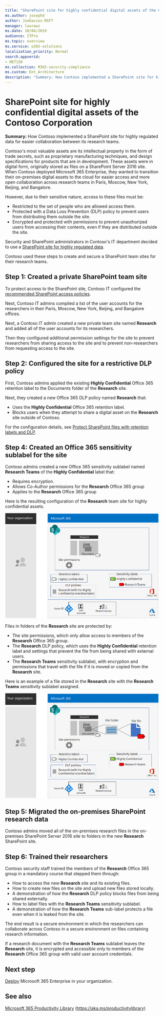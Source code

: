 ```yaml
---
title: "SharePoint site for highly confidential digital assets of the Contoso Corporation"
ms.author: josephd
author: JoeDavies-MSFT
manager: laurawi
ms.date: 10/04/2019
audience: ITPro
ms.topic: overview
ms.service: o365-solutions
localization_priority: Normal
search.appverid:
- MET150
ms.collection: M365-security-compliance
ms.custom: Ent_Architecture
description: "Summary: How Contoso implemented a SharePoint site for highly regulated data for easier collaboration between its research teams."
---
```


# SharePoint site for highly confidential digital assets of the Contoso Corporation

 **Summary:** How Contoso implemented a SharePoint site for highly regulated data for easier collaboration between its research teams.
  
Contoso's most valuable assets are its intellectual property in the form of trade secrets, such as proprietary manufacturing techniques, and design specifications for products that are in development. These assets were in digital form, originally stored as files on a SharePoint Server 2016 site. When Contoso deployed Microsoft 365 Enterprise, they wanted to transition their on-premises digital assets to the cloud for easier access and more open collaboration across research teams in Paris, Moscow, New York, Beijing, and Bangalore. 
  
However, due to their sensitive nature, access to these files must be:

- Restricted to the set of people who are allowed access them. 
- Protected with a Data Loss Prevention (DLP) policy to prevent users from distributing them outside the site.
- Encrypted and protected with permissions to prevent unauthorized users from accessing their contents, even if they are distributed outside the site.

Security and SharePoint administrators in Contoso's IT department decided to use a [SharePoint site for highly regulated data](teams-sharepoint-online-sites-highly-regulated-data.md).
  
Contoso used these steps to create and secure a SharePoint team sites for their research teams.

## Step 1: Created a private SharePoint team site

To protect access to the SharePoint site, Contoso IT configured the [recommended SharePoint access policies](sharepoint-file-access-policies.md).

Next, Contoso IT admins compiled a list of the user accounts for the researchers in their Paris, Moscow, New York, Beijing, and Bangalore offices. 

Next, a Contoso IT admin created a new private team site named **Research** and added all of the user accounts for its researchers.

Then they configured additional permission settings for the site to prevent researchers from sharing access to the site and to prevent non-researchers from requesting access to the site.

## Step 2: Configured the site for a restrictive DLP policy

First, Contoso admins applied the existing **Highly Confidential** Office 365 retention label to the Documents folder of the **Research** site.

Next, they created a new Office 365 DLP policy named **Research** that:

- Uses the **Highly Confidential** Office 365 retention label. 
- Blocks users when they attempt to share a digital asset on the **Research** site outside of Contoso.

For the configuration details, see [Protect SharePoint files with retention labels and DLP](https://docs.microsoft.com/office365/enterprise/protect-sharepoint-online-files-with-office-365-labels-and-dlp).

## Step 4: Created an Office 365 sensitivity sublabel for the site

Contoso admins created a new Office 365 sensitivity sublabel named **Research Teams** of the **Highly Confidential** label that:

- Requires encryption.
- Allows Co-Author permissions for the **Research** Office 365 group
- Applies to the **Research** Office 365 group

Here is the resulting configuration of the **Research** team site for highly confidential assets.

![The resulting configuration of the Research team site for highly confidential assets](./media/contoso-sharepoint-online-site-for-highly-confidential-assets/final-config.png)

Files in folders of the **Research** site are protected by:

- The site permissions, which only allow access to members of the **Research** Office 365 group.
- The **Research** DLP policy, which uses the **Highly Confidential** retention label and settings that prevent the file from being shared with external users.
- The **Research Teams** sensitivity sublabel, with encryption and permissions that travel with the file if it is moved or copied from the **Research** site.

Here is an example of a file stored in the **Research** site with the **Research Teams** sensitivity sublabel assigned.

![The resulting configuration of the Research team site for highly confidential assets](./media/contoso-sharepoint-online-site-for-highly-confidential-assets/final-config-example-file.png)


## Step 5: Migrated the on-premises SharePoint research data

Contoso admins moved all of the on-premises research files in the on-premises SharePoint Server 2016 site to folders in the new **Research** SharePoint site.

## Step 6: Trained their researchers

Contoso security staff trained the members of the **Research** Office 365 group in a mandatory course that stepped them through:

- How to access the new **Research** site and its existing files.
- How to create new files on the site and upload new files stored locally.
- A demonstration of how the **Research** DLP policy blocks files from being shared externally.
- How to label files with the **Research Teams** sensitivity sublabel.
- A demonstration of how the **Research Teams** sub-label protects a file even when it is leaked from the site.

The end result is a secure environment in which the researchers can collaborate across Contoso in a secure environment on files containing research information. 

If a research document with the **Research Teams** sublabel leaves the **Research** site, it is encrypted and accessible only to members of the **Research** Office 365 group with valid user account credentials.

## Next step

[Deploy](deploy-microsoft-365-enterprise.md) Microsoft 365 Enterprise in your organization.

## See also

[Microsoft 365 Productivity Library](https://aka.ms/productivitylibrary) (https://aka.ms/productivitylibrary)
